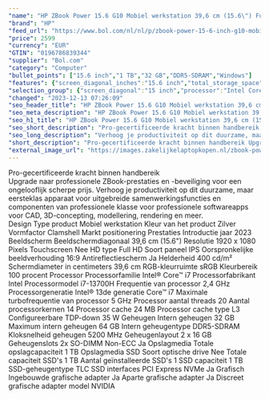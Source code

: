 ```yaml
---
"name": "HP ZBook Power 15.6 G10 Mobiel werkstation 39,6 cm (15.6\") Full HD Intel® Core™ i7 i7-13700H 32 GB DDR5-SDRAM 1 TB SSD NVIDIA RTX 2000 Wi-Fi 6E (802.11ax) Windows 11 Pro Zilver"
"brand": "HP"
"feed_url": "https://www.bol.com/nl/nl/p/zbook-power-15-6-inch-g10-mobile-workstation-pc-wolf-pro-security-edition-15-6-windows-11-pro-intel-core-i7-32gb-ram-1tb-ssd-2000-fhd/9300000157299847"
"price": 2599
"currency": "EUR"
"GTIN": "0196786839344"
"supplier": "Bol.com"
"category": "Computer"
"bullet_points": ["15.6 inch","1 TB","32 GB","DDR5-SDRAM","Windows"]
"features": {"screen_diagonal_inches":"15.6 inch","total_storage_space":"1 TB","memory_size":"32 GB","memory_type":"DDR5-SDRAM","operating_system":"Windows"}
"selection_group": {"screen_diagonal":"15 inch","processor":"Intel Core i7","changed_price_past_3_days":false,"product_family":"Zbook"}
"changed": "2023-12-13 07:26:09"
"seo_header_title": "HP ZBook Power 15.6 G10 Mobiel werkstation 39,6 cm (15.6\") Full HD Intel® Core™ i7 i7-13700H 32 GB DDR5-SDRAM 1 TB SSD NVIDIA RTX 2000 Wi-Fi 6E (802.11ax) Windows 11 Pro Zilver"
"seo_meta_description": "HP ZBook Power 15.6 G10 Mobiel werkstation 39,6 cm (15.6\") Full HD Intel® Core™ i7 i7-13700H 32 GB DDR5-SDRAM 1 TB SSD NVIDIA RTX 2000 Wi-Fi 6E (802.11ax) Windows 11 Pro Zilver"
"seo_h1_title": "HP ZBook Power 15.6 G10 Mobiel werkstation 39,6 cm (15.6\") Full HD Intel® Core™ i7 i7-13700H 32 GB DDR5-SDRAM 1 TB SSD NVIDIA RTX 2000 Wi-Fi 6E (802.11ax) Windows 11 Pro Zilver"
"seo_short_description": "Pro-gecertificeerde kracht binnen handbereik <br />Upgrade naar professionele ZBook-prestaties en -beveiliging voor een ongelooflijk scherpe prijs."
"seo_long_description": "Verhoog je productiviteit op dit duurzame, maar eersteklas apparaat voor uitgebreide samenwerkingsfuncties en componenten van professionele klasse voor professionele softwareapps voor CAD, 3D-concepting, modellering, rendering en meer. <br /> Design Type product Mobiel werkstation Kleur van het product Zilver Vormfactor Clamshell Markt positionering Prestaties Introductie jaar 2023 Beeldscherm Beeldschermdiagonaal 39,6 cm (15. 6\") Resolutie 1920 x 1080 Pixels Touchscreen Nee HD type Full HD Soort paneel IPS Oorspronkelijke beeldverhouding 16:9 Antireflectiescherm Ja Helderheid 400 cd/m² Schermdiameter in centimeters 39,6 cm RGB-kleurruimte sRGB Kleurbereik 100 procent Processor Processorfamilie Intel® Core™ i7 Processorfabrikant Intel Processormodel i7-13700H Frequentie van processor 2,4 GHz Processorgeneratie Intel® 13de generatie Core™ i7 Maximale turbofrequentie van processor 5 GHz Processor aantal threads 20 Aantal processorkernen 14 Processor cache 24 MB Processor cache type L3 Configureerbare TDP-down 35 W Geheugen Intern geheugen 32 GB Maximum intern geheugen 64 GB Intern geheugentype DDR5-SDRAM Kloksnelheid geheugen 5200 MHz Geheugenlayout 2 x 16 GB Geheugenslots 2x SO-DIMM Non-ECC Ja Opslagmedia Totale opslagcapaciteit 1 TB Opslagmedia SSD Soort optische drive Nee Totale capaciteit SSD's 1 TB Aantal geïnstalleerde SSD's 1 SSD capaciteit 1 TB SSD-geheugentype TLC SSD interfaces PCI Express NVMe Ja Grafisch Ingebouwde grafische adapter Ja Aparte grafische adapter Ja Discreet grafische adapter model NVIDIA"
"short_description": "Pro-gecertificeerde kracht binnen handbereik Upgrade naar professionele ZBook-prestaties en -beveiliging voor een ongelooflijk scherpe prijs. Verhoog je productiviteit op dit duurzame, maar eersteklas apparaat voor uitgebreide samenwerkingsfuncties en componenten van professionele klasse voor professionele softwareapps voor CAD, 3D-concepting, modellering, rendering en meer. Design Type product Mobiel werkstation Kleur van het product Zilver Vormfactor Clamshell Markt positionering Prestaties Introductie jaar 2023 Beeldscherm Beeldschermdiagonaal 39,6 cm (15.6\") Resolutie 1920 x 1080 Pixels Touchscreen Nee HD type Full HD Soort paneel IPS Oorspronkelijke beeldverhouding 16:9 Antireflectiescherm Ja Helderheid 400 cd/m² Schermdiameter in centimeters 39,6 cm RGB-kleurruimte sRGB Kleurbereik 100 procent Processor Processorfamilie Intel® Core™ i7 Processorfabrikant Intel Processormodel i7-13700H Frequentie van processor 2,4 GHz Processorgeneratie Intel® 13de generatie Core™ i7 Maximale turbofrequentie van processor 5 GHz Processor aantal threads 20 Aantal processorkernen 14 Processor cache 24 MB Processor cache type L3 Configureerbare TDP-down 35 W Geheugen Intern geheugen 32 GB Maximum intern geheugen 64 GB Intern geheugentype DDR5-SDRAM Kloksnelheid geheugen 5200 MHz Geheugenlayout 2 x 16 GB Geheugenslots 2x SO-DIMM Non-ECC Ja Opslagmedia Totale opslagcapaciteit 1 TB Opslagmedia SSD Soort optische drive Nee Totale capaciteit SSD's 1 TB Aantal geïnstalleerde SSD's 1 SSD capaciteit 1 TB SSD-geheugentype TLC SSD interfaces PCI Express NVMe Ja Grafisch Ingebouwde grafische adapter Ja Aparte grafische adapter Ja Discreet grafische adapter model NVIDIA"
"external_image_url": "https://images.zakelijkelaptopkopen.nl/zbook-power-15-6-inch-g10-mobile-workstation-pc-wolf-pro-security-edition-15-6-windows-11-pro-intel-core-i7-32gb-ram-1tb-ssd-2000-fhd.webp"
---
```


Pro-gecertificeerde kracht binnen handbereik <br />Upgrade naar professionele ZBook-prestaties en -beveiliging voor een ongelooflijk scherpe prijs. Verhoog je productiviteit op dit duurzame, maar eersteklas apparaat voor uitgebreide samenwerkingsfuncties en componenten van professionele klasse voor professionele softwareapps voor CAD, 3D-concepting, modellering, rendering en meer. <br /> Design Type product Mobiel werkstation Kleur van het product Zilver Vormfactor Clamshell Markt positionering Prestaties Introductie jaar 2023 Beeldscherm Beeldschermdiagonaal 39,6 cm (15.6") Resolutie 1920 x 1080 Pixels Touchscreen Nee HD type Full HD Soort paneel IPS Oorspronkelijke beeldverhouding 16:9 Antireflectiescherm Ja Helderheid 400 cd/m² Schermdiameter in centimeters 39,6 cm RGB-kleurruimte sRGB Kleurbereik 100 procent Processor Processorfamilie Intel® Core™ i7 Processorfabrikant Intel Processormodel i7-13700H Frequentie van processor 2,4 GHz Processorgeneratie Intel® 13de generatie Core™ i7 Maximale turbofrequentie van processor 5 GHz Processor aantal threads 20 Aantal processorkernen 14 Processor cache 24 MB Processor cache type L3 Configureerbare TDP-down 35 W Geheugen Intern geheugen 32 GB Maximum intern geheugen 64 GB Intern geheugentype DDR5-SDRAM Kloksnelheid geheugen 5200 MHz Geheugenlayout 2 x 16 GB Geheugenslots 2x SO-DIMM Non-ECC Ja Opslagmedia Totale opslagcapaciteit 1 TB Opslagmedia SSD Soort optische drive Nee Totale capaciteit SSD's 1 TB Aantal geïnstalleerde SSD's 1 SSD capaciteit 1 TB SSD-geheugentype TLC SSD interfaces PCI Express NVMe Ja Grafisch Ingebouwde grafische adapter Ja Aparte grafische adapter Ja Discreet grafische adapter model NVIDIA